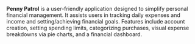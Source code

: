 **Penny Patrol** is a user-friendly application designed to simplify personal financial management. 
It assists users in tracking daily expenses and income and setting/achieving financial goals. 
Features include account creation, setting spending limits, categorizing purchases, visual expense breakdowns via pie charts, and a financial dashboard.
